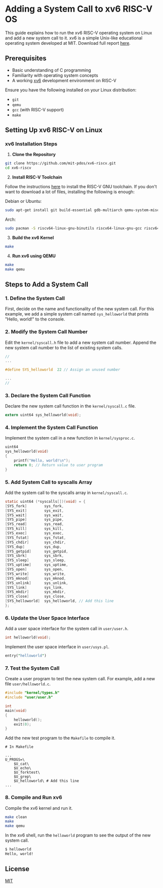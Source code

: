 # Adding a System Call to xv6 RISC-V OS 

This guide explains how to run the xv6 RISC-V operating system on Linux and add a new system call to it. xv6 is a simple Unix-like educational operating system developed at MIT. Download full report [here](https://github.com/mosioc/xv6-System-Call-and-Driver/blob/main/xv6-project-report-mehdi-maleki.pdf). 

## Prerequisites

- Basic understanding of C programming
- Familiarity with operating system concepts
- A working [xv6](https://github.com/mit-pdos/xv6-riscv) development environment on RISC-V

Ensure you have the following installed on your Linux distribution:
- `git`
- `qemu`
- `gcc` (with RISC-V support)
- `make`
## Setting Up xv6 RISC-V on Linux
### xv6 Installation Steps

1. **Clone the Repository**

```bash
git clone https://github.com/mit-pdos/xv6-riscv.git
cd xv6-riscv
```
2. **Install RISC-V Toolchain**

Follow the instructions [here](https://github.com/riscv/riscv-gnu-toolchain) to install the RISC-V GNU toolchain. If you don't want to download a lot of files, installing the following is enough: 

Debian or Ubuntu:
```bash
sudo apt-get install git build-essential gdb-multiarch qemu-system-misc gcc-riscv64-linux-gnu binutils-riscv64 linux-gnu 
   ```
Arch:
```bash
sudo pacman -S riscv64-linux-gnu-binutils riscv64-linux-gnu-gcc riscv64-linux-gnu-gdb qemu-emulators-full
```
3. **Build the xv6 Kernel**

```bash
make
```
4. **Run xv6 using QEMU**

```bash
make
make qemu
```

## Steps to Add a System Call

### 1. Define the System Call

First, decide on the name and functionality of the new system call. For this example, we add a simple system call named `sys_helloworld` that prints "Hello, world!" to the console.

### 2. Modify the System Call Number

Edit the `kernel/syscall.h` file to add a new system call number. Append the new system call number to the list of existing system calls.

```c
//
...

#define SYS_helloworld  22 // Assign an unused number

...
//
```

### 3. Declare the System Call Function
Declare the new system call function in the `kernel/syscall.c` file.

```c
extern uint64 sys_helloworld(void);
```

### 4. Implement the System Call Function
Implement the system call in a new function in `kernel/sysproc.c`.

```c
uint64
sys_helloworld(void)
{
    printf("Hello, world!\n");
    return 0; // Return value to user program
}
```

### 5. Add System Call to syscalls Array
Add the system call to the syscalls array in `kernel/syscall.c`.

```c
static uint64 (*syscalls[])(void) = {
[SYS_fork]        sys_fork,
[SYS_exit]        sys_exit,
[SYS_wait]        sys_wait,
[SYS_pipe]        sys_pipe,
[SYS_read]        sys_read,
[SYS_kill]        sys_kill,
[SYS_exec]        sys_exec,
[SYS_fstat]       sys_fstat,
[SYS_chdir]       sys_chdir,
[SYS_dup]         sys_dup,
[SYS_getpid]      sys_getpid,
[SYS_sbrk]        sys_sbrk,
[SYS_sleep]       sys_sleep,
[SYS_uptime]      sys_uptime,
[SYS_open]        sys_open,
[SYS_write]       sys_write,
[SYS_mknod]       sys_mknod,
[SYS_unlink]      sys_unlink,
[SYS_link]        sys_link,
[SYS_mkdir]       sys_mkdir,
[SYS_close]       sys_close,
[SYS_helloworld]  sys_helloworld, // Add this line
};
```

### 6. Update the User Space Interface
Add a user space interface for the system call in `user/user.h`.

```c
int helloworld(void);
```
Implement the user space interface in `user/usys.pl`.

```perl
entry("helloworld")
```
### 7. Test the System Call
Create a user program to test the new system call. For example, add a new file `user/helloworld.c`.

```c
#include "kernel/types.h"
#include "user/user.h"

int
main(void)
{
    helloworld();
    exit(0);
}
```
Add the new test program to the `Makefile` to compile it.

```
# In Makefile

...
U_PROGS=\
    $U_cat\
    $U_echo\
    $U_forktest\
    $U_grep\
    $U_helloworld\ # Add this line
...
```
### 8. Compile and Run xv6
Compile the xv6 kernel and run it.

```sh
make clean
make
make qemu
```
In the xv6 shell, run the `helloworld` program to see the output of the new system call.

```sh
$ helloworld
Hello, world!
```
## License

[MIT](https://choosealicense.com/licenses/mit/)
